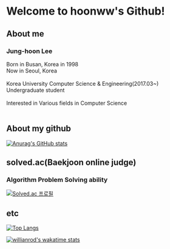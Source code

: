# Welcome to hoonww's Github!

## About me

### Jung-hoon Lee
Born in Busan, Korea in 1998<br>
Now in Seoul, Korea<br>
<br>
Korea University Computer Science & Engineering(2017.03~)<br>
Undergraduate student<br>
<br>
Interested in Various fields in Computer Science
<br>
<br>

## About my github
[![Anurag's GitHub stats](https://github-readme-stats.vercel.app/api?username=hoonww&count_private=true&show_icons=true&theme=dracula)](https://github.com/anuraghazra/github-readme-stats)

## solved.ac(Baekjoon online judge)
### Algorithm Problem Solving ability
[![Solved.ac
프로필](http://mazassumnida.wtf/api/v2/generate_badge?boj=hoonww)](https://solved.ac/hoonww)

## etc

[![Top Langs](https://github-readme-stats.vercel.app/api/top-langs/?username=hoonww&theme=react&layout=compact)](https://github.com/anuraghazra/github-readme-stats)

[![willianrod's wakatime stats](https://github-readme-stats.vercel.app/api/wakatime?username=hoonww&theme=react)](https://github.com/anuraghazra/github-readme-stats)
